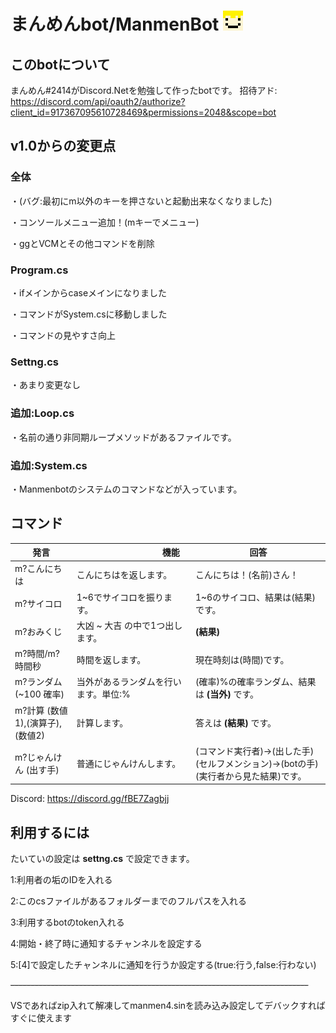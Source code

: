 # まんめんbot/ManmenBot [![01](./image/ddea71ba.png)]() 


## このbotについて
まんめん#2414がDiscord.Netを勉強して作ったbotです。
招待アド: https://discord.com/api/oauth2/authorize?client_id=917367095610728469&permissions=2048&scope=bot

## v1.0からの変更点
### 全体
・(バグ:最初にm以外のキーを押さないと起動出来なくなりました)

・コンソールメニュー追加！(mキーでメニュー)

・ggとVCMとその他コマンドを削除
### Program.cs
・ifメインからcaseメインになりました

・コマンドがSystem.csに移動しました

・コマンドの見やすさ向上
### Settng.cs
・あまり変更なし
### 追加:Loop.cs
・名前の通り非同期ループメソッドがあるファイルです。
### 追加:System.cs
・Manmenbotのシステムのコマンドなどが入っています。

## コマンド

| 発言|  　　　　　　　　　機能　　　　　　　　　  | 回答 |
|----------------------|------------------------------|-------------|
| m?こんにちは |こんにちはを返します。|こんにちは！(名前)さん！|
| m?サイコロ | 1~6でサイコロを振ります。 | 1~6のサイコロ、結果は(結果)です。|  
| m?おみくじ | 大凶 ~ 大吉 の中で1つ出します。 | **(結果)** |
| m?時間/m?時間秒 | 時間を返します。 | 現在時刻は(時間)です。|
| m?ランダム (~100 確率) |当外があるランダムを行います。単位:% | (確率)%の確率ランダム、結果は **(当外)** です。|
| m?計算 (数値1),(演算子),(数値2) |計算します。 | 答えは **(結果)** です。|
| m?じゃんけん (出す手) | 普通にじゃんけんします。 | (コマンド実行者)→(出した手)　　(セルフメンション)→(botの手)　(実行者から見た結果)です。

Discord: https://discord.gg/fBE7Zagbjj

## 利用するには
たいていの設定は **settng.cs** で設定できます。

1:利用者の垢のIDを入れる

2:このcsファイルがあるフォルダーまでのフルパスを入れる

3:利用するbotのtoken入れる

4:開始・終了時に通知するチャンネルを設定する

5:[4]で設定したチャンネルに通知を行うか設定する(true:行う,false:行わない)

~~--------------------------------------------------------------------------~~

VSであればzip入れて解凍してmanmen4.sinを読み込み設定してデバックすればすぐに使えます
